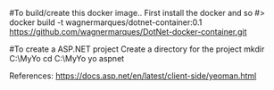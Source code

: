 #To build/create this docker image..
First install the docker
and so
#> docker build -t wagnermarques/dotnet-container:0.1 https://github.com/wagnermarques/DotNet-docker-container.git

#To create a ASP.NET project
    Create a directory for the project
    mkdir C:\MyYo
    cd C:\MyYo
    yo aspnet

References:
https://docs.asp.net/en/latest/client-side/yeoman.html


